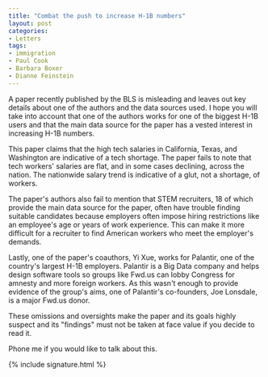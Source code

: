 ```yaml
---
title: "Combat the push to increase H-1B numbers"
layout: post
categories:
- Letters
tags:
- immigration
- Paul Cook
- Barbara Boxer
- Dianne Feinstein
---
```


A paper recently published by the BLS is misleading and leaves out key details about one of the authors and the data sources used. I hope you will take into account that one of the authors works for one of the biggest H-1B users and that the main data source for the paper has a vested interest in increasing H-1B numbers.

This paper claims that the high tech salaries in California, Texas, and Washington are indicative of a tech shortage. The paper fails to note that tech workers' salaries are flat, and in some cases declining, across the nation. The nationwide salary trend is indicative of a glut, not a shortage, of workers.

The paper's authors also fail to mention that STEM recruiters, 18 of which provide the main data source for the paper, often have trouble finding suitable candidates because employers often impose hiring restrictions like an employee's age or years of work experience. This can make it more difficult for a recruiter to find American workers who meet the employer's demands.

Lastly, one of the paper's coauthors, Yi Xue, works for Palantir, one of the country's largest H-1B employers. Palantir is a Big Data company and helps design software tools so groups like Fwd.us can lobby Congress for amnesty and more foreign workers. As this wasn't enough to provide evidence of the group's aims, one of Palantir's co-founders, Joe Lonsdale, is a major Fwd.us donor.

These omissions and oversights make the paper and its goals highly suspect and its "findings" must not be taken at face value if you decide to read it.

Phone me if you would like to talk about this.

{% include signature.html %}
